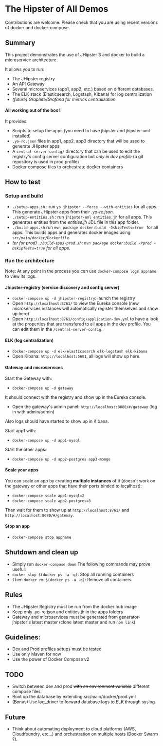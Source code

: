 # The Hipster of All Demos

Contributions are welcome. Please check that you are using recent versions of docker and docker-compose.

## Summary
This project demonstrates the use of JHipster 3 and docker to build a microservice architecture.

It allows you to run:
- The JHipster registry
- An API Gateway
- Several microservices (app1, app2, etc.) based on different databases.
- The ELK stack (Elasticsearch, Logstash, Kibana) for log centralization
- _(future) Graphite/Grafana for metrics centralization_

#### **All working out of the box !**

It provides:
- Scripts to setup the apps (you need to have jhipster and jhipster-uml installed) 
- `.yo-rc.json` files in app1, app2, app3 directory that will be used to generate JHipster apps
- A `central-server-config/` directory that can be used to edit the registry's config server configuration but _only in dev profile_ (a git repository is used in prod profile)
- Docker compose files to orchestrate docker containers


## How to test

### Setup and build
- `./setup-apps.sh` : run `yo jhipster --force --with-entities` for all apps. This generate JHipster apps from their _.yo-rc.json_.
- `./setup-entities.sh` : run `jhipster-uml entities.jh` for all apps. This generates entities from the _entities.jh_ JDL file in this app folder.
- `./build-apps.sh` run `mvn package docker:build -DskipTests=true ` for all apps. This builds apps and generates docker images using `src/main/docker/Dockerfile`.
- _(or for prod) `./build-apps-prod.sh`: `mvn package docker:build -Pprod -DskipTests=true` for all apps._

### Run the architecture

Note: At any point in the process you can use `docker-compose logs appname` to view its logs.

#### Jhipster-registry (service discovery and config server)

- `docker-compose up -d jhipster-registry`: launch the registry
- Open `http://localhost:8761/` to view the Eureka console (new microservices instances will automatically register themselves and show up here)
- Open `http://localhost:8761/config/application-dev.yml` to have a look at the properties that are transfered to all apps in the dev profile. You can edit them in the `/central-server-config`.

#### ELK (log centralization)

- `docker-compose up -d elk-elasticsearch elk-logstash elk-kibana`
- Open Kibana: `http://localhost:5601`, all logs will show up here.

#### Gateway and microservices

Start the Gateway with:
- `docker-compose up -d gateway`

It should connect with the registry and show up in the Eureka console.
- Open the gateway's admin panel: `http://localhost:8080/#/gateway` (log in with admin/admin)

Also logs should have started to show up in Kibana.

Start app1 with:
- `docker-compose up -d app1-mysql`

Start the other apps:
- `docker-compose up -d app2-postgres app3-mongo`

#### Scale your apps

You can scale an app by creating **multiple instances** of it (doesn't work on the gateway or other apps that have their ports binded to localhost):
- `docker-compose scale app1-mysql=2`
- `docker-compose scale app2-postgres=3`

Then wait for them to show up at `http://localhost:8761/` and `http://localhost:8080/#/gateway`.

#### Stop an app
- `docker-compose stop appname`


## Shutdown and clean up
- Simply run `docker-compose down`
The following commands may prove useful:
- `docker stop $(docker ps -a -q)`: Stop all running containers
- Then `docker rm $(docker ps -a -q)`: Remove all containers

## Rules
- The JHipster Registry must be run from the docker hub image
- Keep only .yo-rc.json and entities.jh in the apps folders
- Gateway and microservices must be generated from generator-jhipster's latest master (clone latest master and run `npm link`)

## Guidelines:
- Dev and Prod profiles setups must be tested
- Use only Maven for now
- Use the power of Docker Compose v2

## TODO
- Switch between dev and prod ~~with an environment variable~~ different compose files.
- Boot up the database by extending src/main/docker/prod.yml
- (Bonus) Use log_driver to forward database logs to ELK through syslog

## Future
- Think about automating deployment to cloud platforms (AWS, Cloudfoundry, etc...) and orchestration on multiple hosts (Docker Swarm ?).
